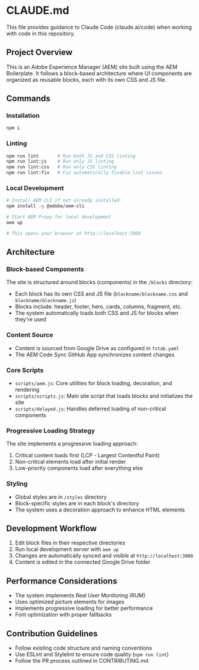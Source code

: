 # CLAUDE.md

This file provides guidance to Claude Code (claude.ai/code) when working with code in this repository.

## Project Overview

This is an Adobe Experience Manager (AEM) site built using the AEM Boilerplate. It follows a block-based architecture where UI components are organized as reusable blocks, each with its own CSS and JS file.

## Commands

### Installation

```sh
npm i
```

### Linting

```sh
npm run lint       # Run both JS and CSS linting
npm run lint:js    # Run only JS linting
npm run lint:css   # Run only CSS linting
npm run lint:fix   # Fix automatically fixable lint issues
```

### Local Development

```sh
# Install AEM CLI if not already installed
npm install -g @adobe/aem-cli

# Start AEM Proxy for local development
aem up

# This opens your browser at http://localhost:3000
```

## Architecture

### Block-based Components

The site is structured around blocks (components) in the `/blocks` directory:
- Each block has its own CSS and JS file (`blockname/blockname.css` and `blockname/blockname.js`)
- Blocks include: header, footer, hero, cards, columns, fragment, etc.
- The system automatically loads both CSS and JS for blocks when they're used

### Content Source

- Content is sourced from Google Drive as configured in `fstab.yaml`
- The AEM Code Sync GitHub App synchronizes content changes

### Core Scripts

- `scripts/aem.js`: Core utilities for block loading, decoration, and rendering
- `scripts/scripts.js`: Main site script that loads blocks and initializes the site
- `scripts/delayed.js`: Handles deferred loading of non-critical components

### Progressive Loading Strategy

The site implements a progressive loading approach:
1. Critical content loads first (LCP - Largest Contentful Paint)
2. Non-critical elements load after initial render
3. Low-priority components load after everything else

### Styling

- Global styles are in `/styles` directory
- Block-specific styles are in each block's directory
- The system uses a decoration approach to enhance HTML elements

## Development Workflow

1. Edit block files in their respective directories
2. Run local development server with `aem up`
3. Changes are automatically synced and visible at `http://localhost:3000`
4. Content is edited in the connected Google Drive folder

## Performance Considerations

- The system implements Real User Monitoring (RUM)
- Uses optimized picture elements for images
- Implements progressive loading for better performance
- Font optimization with proper fallbacks

## Contribution Guidelines

- Follow existing code structure and naming conventions
- Use ESLint and Stylelint to ensure code quality (`npm run lint`)
- Follow the PR process outlined in CONTRIBUTING.md